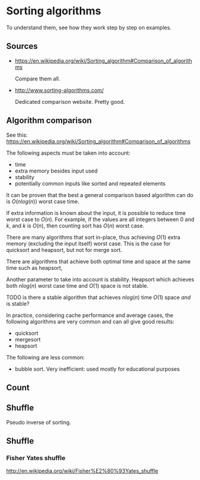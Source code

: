 # Sorting algorithms

To understand them, see how they work step by step on examples.

## Sources

-   <https://en.wikipedia.org/wiki/Sorting_algorithm#Comparison_of_algorithms>

    Compare them all.

-   <http://www.sorting-algorithms.com/>

    Dedicated comparison website. Pretty good.

## Algorithm comparison

See this: <https://en.wikipedia.org/wiki/Sorting_algorithm#Comparison_of_algorithms>

The following aspects must be taken into account:

- time
- extra memory besides input used
- stability
- potentially common inputs like sorted and repeated elements

It can be proven that the best a general comparison based algorithm can do is $O(n log(n))$ worst case time.

If extra information is known about the input, it is possible to reduce time worst case to $O(n)$. For example, if the values are all integers between $0$ and $k$, and $k$ is $O(n)$, then counting sort has $O(n)$ worst case.

There are many algorithms that sort in-place, thus achieving $O(1)$ extra memory (excluding the input itself) worst case. This is the case for quicksort and heapsort, but not for merge sort.

There are algorithms that achieve both optimal time and space at the same time such as heapsort,

Another parameter to take into account is stability. Heapsort which achieves both $n log(n)$ worst case time and $O(1)$ space is not stable.

TODO is there a stable algorithm that achieves $n log(n)$ time $O(1)$ space *and* is stable?

In practice, considering cache performance and average cases, the following algorithms are very common and can all give good results:

- quicksort
- mergesort
- heapsort

The following are less common:

- bubble sort. Very inefficient: used mostly for educational purposes

## Count

## Shuffle

Pseudo inverse of sorting.

## Shuffle

### Fisher Yates shuffle

<http://en.wikipedia.org/wiki/Fisher%E2%80%93Yates_shuffle>
